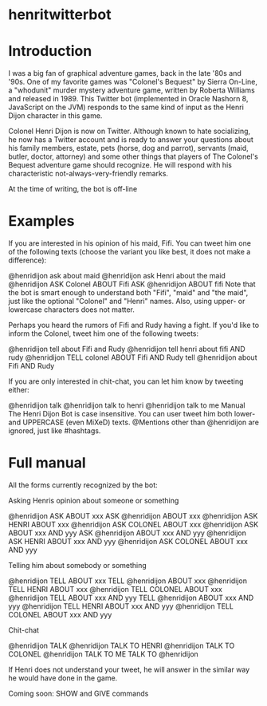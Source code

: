 # henritwitterbot

# Introduction
I was a big fan of graphical adventure games, back in the late '80s and '90s. One of my favorite games was "Colonel's Bequest" by Sierra On-Line, a "whodunit" murder mystery adventure game, written by Roberta Williams and released in 1989. This Twitter bot (implemented in Oracle Nashorn 8, JavaScript on the JVM) responds to the same kind of input as the Henri Dijon character in this game.

Colonel Henri Dijon is now on Twitter. Although known to hate socializing, he now has a Twitter account and is ready to answer your questions about his family members, estate, pets (horse, dog and parrot), servants (maid, butler, doctor, attorney) and some other things that players of The Colonel's Bequest adventure game should recognize. He will respond with his characteristic not-always-very-friendly remarks.

At the time of writing, the bot is off-line

# Examples

If you are interested in his opinion of his maid, Fifi. You can tweet him one of the following texts (choose the variant you like best, it does not make a difference):

@henridijon ask about maid
@henridijon ask Henri about the maid
@henridijon ASK Colonel ABOUT Fifi
ASK @henridijon ABOUT fifi
Note that the bot is smart enough to understand both "Fifi", "maid" and "the maid", just like the optional "Colonel" and "Henri" names. Also, using upper- or lowercase characters does not matter.

Perhaps you heard the rumors of Fifi and Rudy having a fight. If you'd like to inform the Colonel, tweet him one of the following tweets:

@henridijon tell about Fifi and Rudy
@henridijon tell henri about fifi AND rudy
@henridijon TELL colonel ABOUT Fifi AND Rudy
tell @henridijon about Fifi AND Rudy

If you are only interested in chit-chat, you can let him know by tweeting either:

@henridijon talk
@henridijon talk to henri
@henridijon talk to me
Manual
The Henri Dijon Bot is case insensitive. You can user tweet him both lower- and UPPERCASE (even MiXeD) texts. @Mentions other than @henridijon are ignored, just like #hashtags.

# Full manual

All the forms currently recognized by the bot:

Asking Henris opinion about someone or something

@henridijon ASK ABOUT xxx
ASK @henridijon ABOUT xxx
@henridijon ASK HENRI ABOUT xxx
@henridijon ASK COLONEL ABOUT xxx
@henridijon ASK ABOUT xxx AND yyy
ASK @henridijon ABOUT xxx AND yyy
@henridijon ASK HENRI ABOUT xxx AND yyy
@henridijon ASK COLONEL ABOUT xxx AND yyy

Telling him about somebody or something

@henridijon TELL ABOUT xxx
TELL @henridijon ABOUT xxx
@henridijon TELL HENRI ABOUT xxx
@henridijon TELL COLONEL ABOUT xxx
@henridijon TELL ABOUT xxx AND yyy
TELL @henridijon ABOUT xxx AND yyy
@henridijon TELL HENRI ABOUT xxx AND yyy
@henridijon TELL COLONEL ABOUT xxx AND yyy

Chit-chat

@henridijon TALK
@henridijon TALK TO HENRI
@henridijon TALK TO COLONEL
@henridijon TALK TO ME
TALK TO @henridijon

If Henri does not understand your tweet, he will answer in the similar way he would have done in the game.

Coming soon: SHOW and GIVE commands
